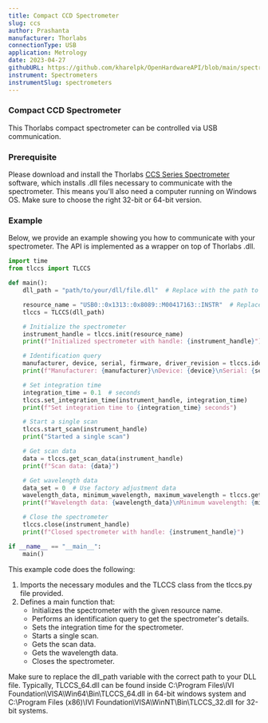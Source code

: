 ```yaml
---
title: Compact CCD Spectrometer
slug: ccs
author: Prashanta
manufacturer: Thorlabs
connectionType: USB
application: Metrology
date: 2023-04-27
githubURL: https://github.com/kharelpk/OpenHardwareAPI/blob/main/spectrometers/tlccs.py
instrument: Spectrometers
instrumentSlug: spectrometers
---
```


### **Compact CCD Spectrometer**
This Thorlabs compact spectrometer can be controlled via USB communication.

### **Prerequisite**
Please download and install the Thorlabs [CCS Series Spectrometer](https://www.thorlabs.com/newgrouppage9.cfm?objectgroup_id=3482) software, which installs .dll files necessary to communicate with the spectrometer. This means you'll also need a computer running on Windows OS. Make sure to choose the right 32-bit or 64-bit version.

### **Example**
Below, we provide an example showing you how to communicate with your spectrometer. The API is implemented as a wrapper on top of Thorlabs .dll.

```python
import time
from tlccs import TLCCS

def main():
    dll_path = "path/to/your/dll/file.dll"  # Replace with the path to your DLL file. TLCCS_64.dll for 64-bit system and TLCCS_32.dll for 32-bit system.

    resource_name = "USB0::0x1313::0x8089::M00417163::INSTR"  # Replace with your spectrometer's resource name
    tlccs = TLCCS(dll_path)

    # Initialize the spectrometer
    instrument_handle = tlccs.init(resource_name)
    print(f"Initialized spectrometer with handle: {instrument_handle}")

    # Identification query
    manufacturer, device, serial, firmware, driver_revision = tlccs.identification_query(instrument_handle)
    print(f"Manufacturer: {manufacturer}\nDevice: {device}\nSerial: {serial}\nFirmware: {firmware}\nDriver Revision: {driver_revision}")

    # Set integration time
    integration_time = 0.1  # seconds
    tlccs.set_integration_time(instrument_handle, integration_time)
    print(f"Set integration time to {integration_time} seconds")

    # Start a single scan
    tlccs.start_scan(instrument_handle)
    print("Started a single scan")

    # Get scan data
    data = tlccs.get_scan_data(instrument_handle)
    print(f"Scan data: {data}")

    # Get wavelength data
    data_set = 0  # Use factory adjustment data
    wavelength_data, minimum_wavelength, maximum_wavelength = tlccs.get_wavelength_data(instrument_handle, data_set)
    print(f"Wavelength data: {wavelength_data}\nMinimum wavelength: {minimum_wavelength} nm\nMaximum wavelength: {maximum_wavelength} nm")

    # Close the spectrometer
    tlccs.close(instrument_handle)
    print(f"Closed spectrometer with handle: {instrument_handle}")

if __name__ == "__main__":
    main()

```

This example code does the following:

1. Imports the necessary modules and the TLCCS class from the tlccs.py file provided.
2. Defines a main function that:
    - Initializes the spectrometer with the given resource name.
    - Performs an identification query to get the spectrometer's details.
    - Sets the integration time for the spectrometer.
    - Starts a single scan.
    - Gets the scan data.
    - Gets the wavelength data.
    - Closes the spectrometer.

Make sure to replace the dll_path variable with the correct path to your DLL file. Typically, TLCCS_64.dll can be found inside C:\Program Files\IVI Foundation\VISA\Win64\Bin\TLCCS_64.dll in 64-bit windows system and C:\Program Files (x86)\IVI Foundation\VISA\WinNT\Bin\TLCCS_32.dll for 32-bit systems.

